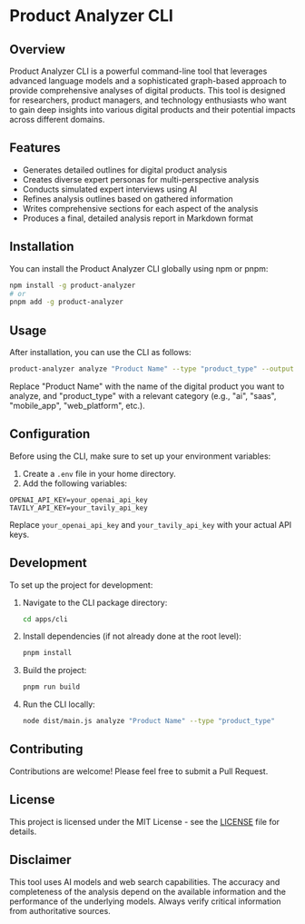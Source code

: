 # Product Analyzer CLI

## Overview

Product Analyzer CLI is a powerful command-line tool that leverages advanced language models and a sophisticated graph-based approach to provide comprehensive analyses of digital products. This tool is designed for researchers, product managers, and technology enthusiasts who want to gain deep insights into various digital products and their potential impacts across different domains.

## Features

- Generates detailed outlines for digital product analysis
- Creates diverse expert personas for multi-perspective analysis
- Conducts simulated expert interviews using AI
- Refines analysis outlines based on gathered information
- Writes comprehensive sections for each aspect of the analysis
- Produces a final, detailed analysis report in Markdown format

## Installation

You can install the Product Analyzer CLI globally using npm or pnpm:

```bash
npm install -g product-analyzer
# or
pnpm add -g product-analyzer
```

## Usage

After installation, you can use the CLI as follows:

```bash
product-analyzer analyze "Product Name" --type "product_type" --output analysis.md
```

Replace "Product Name" with the name of the digital product you want to analyze, and "product_type" with a relevant category (e.g., "ai", "saas", "mobile_app", "web_platform", etc.).

## Configuration

Before using the CLI, make sure to set up your environment variables:

1. Create a `.env` file in your home directory.
2. Add the following variables:

```
OPENAI_API_KEY=your_openai_api_key
TAVILY_API_KEY=your_tavily_api_key
```

Replace `your_openai_api_key` and `your_tavily_api_key` with your actual API keys.

## Development

To set up the project for development:

1. Navigate to the CLI package directory:
   ```bash
   cd apps/cli
   ```

2. Install dependencies (if not already done at the root level):
   ```bash
   pnpm install
   ```

3. Build the project:
   ```bash
   pnpm run build
   ```

4. Run the CLI locally:
   ```bash
   node dist/main.js analyze "Product Name" --type "product_type"
   ```

## Contributing

Contributions are welcome! Please feel free to submit a Pull Request.

## License

This project is licensed under the MIT License - see the [LICENSE](LICENSE) file for details.

## Disclaimer

This tool uses AI models and web search capabilities. The accuracy and completeness of the analysis depend on the available information and the performance of the underlying models. Always verify critical information from authoritative sources.